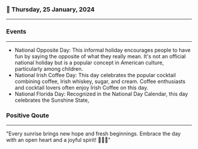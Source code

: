 ### 📅 Thursday, 25 January, 2024
------
### Events
------
- National Opposite Day: This informal holiday encourages people to have fun by saying the opposite of what they really mean. It's not an official national holiday but is a popular concept in American culture, particularly among children.
- National Irish Coffee Day: This day celebrates the popular cocktail combining coffee, Irish whiskey, sugar, and cream. Coffee enthusiasts and cocktail lovers often enjoy Irish Coffee on this day.
- National Florida Day: Recognized in the National Day Calendar, this day celebrates the Sunshine State,
### Positive Qoute
------
"Every sunrise brings new hope and fresh beginnings. Embrace the day with an open heart and a joyful spirit! 🌅✨💖"
